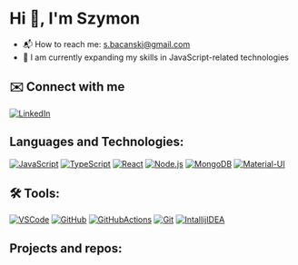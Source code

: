 # Hi :wave:, I'm Szymon
- :mailbox_with_mail: How to reach me: s.bacanski@gmail.com
- :seedling: I am currently expanding my skills in JavaScript-related technologies

## ✉️ Connect with me
[![LinkedIn](https://img.shields.io/badge/LinkedIn-0077B5?style=for-the-badge&logo=linkedin&logoColor=white)](https://linkedin.com/in/szymon-bacanski)

## Languages and Technologies:
[![JavaScript](https://skillicons.dev/icons?i=javascript&theme=light)](https://www.javascript.com/)
[![TypeScript](https://skillicons.dev/icons?i=typescript&theme=light)](https://www.typescriptlang.org/)
[![React](https://skillicons.dev/icons?i=react&theme=light)](https://pl.reactjs.org/) 
[![Node.js](https://skillicons.dev/icons?i=nodejs&theme=light)](https://nodejs.org/en/)
[![MongoDB](https://skillicons.dev/icons?i=mongodb&theme=light)](https://www.mongodb.com/)
[![Material-UI](https://skillicons.dev/icons?i=materialui&theme=light)](https://mui.com/)

## 🛠️ Tools:
[![VSCode](https://skillicons.dev/icons?i=vscode&theme=light)](https://code.visualstudio.com/)
[![GitHub](https://skillicons.dev/icons?i=github&theme=light)](https://github.com/)
[![GitHubActions](https://skillicons.dev/icons?i=githubactions&theme=light)](https://github.com/)
[![Git](https://skillicons.dev/icons?i=git&theme=light)](https://git-scm.com/)
[![IntallijIDEA](https://skillicons.dev/icons?i=idea&theme=light)](https://www.jetbrains.com/idea/)

## Projects and repos:

<!--
### Current project:
  - :cricket: [password-generator](https://github.com/sbacanski0730/password-generator)
  It's project of my idea, design to realization.
  In this projekt I'm using ![React](https://img.shields.io/badge/react-%2320232a.svg?style=for-the-badge&logo=react&logoColor=%2361DAFB) with **styled-components** for more for more comfortable styling.
-->

<!--
**sbacanski0730/sbacanski0730** is a ✨ _special_ ✨ repository because its `README.md` (this file) appears on your GitHub profile.

Here are some ideas to get you started:

- 🔭 I’m currently working on ...
- 🌱 I’m currently learning ...
- 👯 I’m looking to collaborate on ...
- 🤔 I’m looking for help with ...
- 💬 Ask me about ...
- 📫 How to reach me: ...
- ⚡ Fun fact: ...
-->
